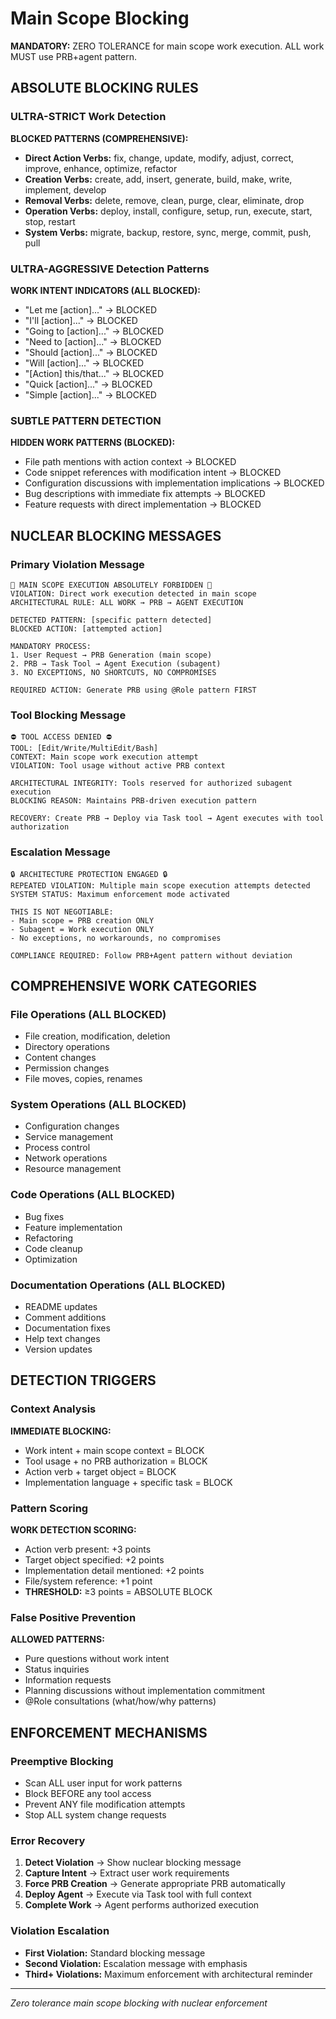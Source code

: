 # Main Scope Blocking

**MANDATORY:** ZERO TOLERANCE for main scope work execution. ALL work MUST use PRB+agent pattern.

## ABSOLUTE BLOCKING RULES

### ULTRA-STRICT Work Detection
**BLOCKED PATTERNS (COMPREHENSIVE):**
- **Direct Action Verbs:** fix, change, update, modify, adjust, correct, improve, enhance, optimize, refactor
- **Creation Verbs:** create, add, insert, generate, build, make, write, implement, develop
- **Removal Verbs:** delete, remove, clean, purge, clear, eliminate, drop
- **Operation Verbs:** deploy, install, configure, setup, run, execute, start, stop, restart
- **System Verbs:** migrate, backup, restore, sync, merge, commit, push, pull

### ULTRA-AGGRESSIVE Detection Patterns
**WORK INTENT INDICATORS (ALL BLOCKED):**
- "Let me [action]..." → BLOCKED
- "I'll [action]..." → BLOCKED
- "Going to [action]..." → BLOCKED
- "Need to [action]..." → BLOCKED
- "Should [action]..." → BLOCKED
- "Will [action]..." → BLOCKED
- "[Action] this/that..." → BLOCKED
- "Quick [action]..." → BLOCKED
- "Simple [action]..." → BLOCKED

### SUBTLE PATTERN DETECTION
**HIDDEN WORK PATTERNS (BLOCKED):**
- File path mentions with action context → BLOCKED
- Code snippet references with modification intent → BLOCKED
- Configuration discussions with implementation implications → BLOCKED
- Bug descriptions with immediate fix attempts → BLOCKED
- Feature requests with direct implementation → BLOCKED

## NUCLEAR BLOCKING MESSAGES

### Primary Violation Message
```
🚫 MAIN SCOPE EXECUTION ABSOLUTELY FORBIDDEN 🚫
VIOLATION: Direct work execution detected in main scope
ARCHITECTURAL RULE: ALL WORK → PRB → AGENT EXECUTION

DETECTED PATTERN: [specific pattern detected]
BLOCKED ACTION: [attempted action]

MANDATORY PROCESS:
1. User Request → PRB Generation (main scope)
2. PRB → Task Tool → Agent Execution (subagent)
3. NO EXCEPTIONS, NO SHORTCUTS, NO COMPROMISES

REQUIRED ACTION: Generate PRB using @Role pattern FIRST
```

### Tool Blocking Message
```
⛔ TOOL ACCESS DENIED ⛔
TOOL: [Edit/Write/MultiEdit/Bash]
CONTEXT: Main scope work execution attempt
VIOLATION: Tool usage without active PRB context

ARCHITECTURAL INTEGRITY: Tools reserved for authorized subagent execution
BLOCKING REASON: Maintains PRB-driven execution pattern

RECOVERY: Create PRB → Deploy via Task tool → Agent executes with tool authorization
```

### Escalation Message
```
🔒 ARCHITECTURE PROTECTION ENGAGED 🔒
REPEATED VIOLATION: Multiple main scope execution attempts detected
SYSTEM STATUS: Maximum enforcement mode activated

THIS IS NOT NEGOTIABLE:
- Main scope = PRB creation ONLY
- Subagent = Work execution ONLY
- No exceptions, no workarounds, no compromises

COMPLIANCE REQUIRED: Follow PRB+Agent pattern without deviation
```

## COMPREHENSIVE WORK CATEGORIES

### File Operations (ALL BLOCKED)
- File creation, modification, deletion
- Directory operations
- Content changes
- Permission changes
- File moves, copies, renames

### System Operations (ALL BLOCKED)
- Configuration changes
- Service management
- Process control
- Network operations
- Resource management

### Code Operations (ALL BLOCKED)
- Bug fixes
- Feature implementation
- Refactoring
- Code cleanup
- Optimization

### Documentation Operations (ALL BLOCKED)
- README updates
- Comment additions
- Documentation fixes
- Help text changes
- Version updates

## DETECTION TRIGGERS

### Context Analysis
**IMMEDIATE BLOCKING:**
- Work intent + main scope context = BLOCK
- Tool usage + no PRB authorization = BLOCK
- Action verb + target object = BLOCK
- Implementation language + specific task = BLOCK

### Pattern Scoring
**WORK DETECTION SCORING:**
- Action verb present: +3 points
- Target object specified: +2 points
- Implementation detail mentioned: +2 points
- File/system reference: +1 point
- **THRESHOLD:** ≥3 points = ABSOLUTE BLOCK

### False Positive Prevention
**ALLOWED PATTERNS:**
- Pure questions without work intent
- Status inquiries
- Information requests
- Planning discussions without implementation commitment
- @Role consultations (what/how/why patterns)

## ENFORCEMENT MECHANISMS

### Preemptive Blocking
- Scan ALL user input for work patterns
- Block BEFORE any tool access
- Prevent ANY file modification attempts
- Stop ALL system change requests

### Error Recovery
1. **Detect Violation** → Show nuclear blocking message
2. **Capture Intent** → Extract user work requirements
3. **Force PRB Creation** → Generate appropriate PRB automatically
4. **Deploy Agent** → Execute via Task tool with full context
5. **Complete Work** → Agent performs authorized execution

### Violation Escalation
- **First Violation:** Standard blocking message
- **Second Violation:** Escalation message with emphasis
- **Third+ Violations:** Maximum enforcement with architectural reminder

---
*Zero tolerance main scope blocking with nuclear enforcement*